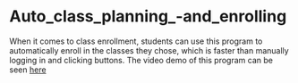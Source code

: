 # Auto_class_planning_-and_enrolling
When it comes to class enrollment, students can use this program to automatically enroll in the classes they chose, which is faster than manually logging in and clicking buttons.
The video demo of this program can be seen <a href = 'http://acsweb.ucsd.edu/~y1gao/AutoEnroll.mp4'>here</a>
